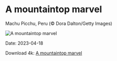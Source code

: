 # A mountaintop marvel

Machu Picchu, Peru (© Dora Dalton/Getty Images)

![A mountaintop marvel](https://bing.com/th?id=OHR.MPPUnesco_EN-US8204922969_UHD.jpg&rf=LaDigue_UHD.jpg&pid=hp&w=1024&h=576&rs=1&c=4)

Date: 2023-04-18

Download 4k: [A mountaintop marvel](https://bing.com/th?id=OHR.MPPUnesco_EN-US8204922969_UHD.jpg&rf=LaDigue_UHD.jpg&pid=hp&w=3840&h=2160&rs=1&c=4)

